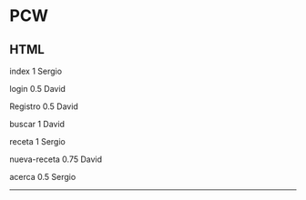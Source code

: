# PCW

HTML
--------------

index 1 Sergio	
 
login 0.5 David

Registro 0.5 David

buscar 1 David

receta 1 Sergio

nueva-receta 0.75 David

acerca 0.5 Sergio


--------------------
